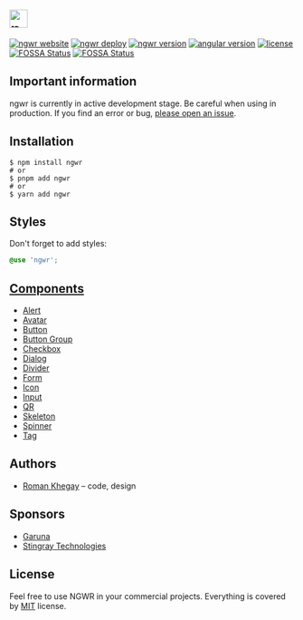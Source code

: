 # <img src="https://ngwr.dev/assets/images/logo.svg" alt="ngwr logo" height="32px">

[![ngwr website](https://img.shields.io/badge/ngwr.dev-3969e2)](https://ngwr.dev)
[![ngwr deploy](https://img.shields.io/github/actions/workflow/status/thekhegay/ngwr/deploy.yml)](https://github.com/thekhegay/ngwr/actions/workflows/deploy.yml)
[![ngwr version](https://img.shields.io/github/package-json/v/thekhegay/ngwr?filename=projects%2Flib%2Fpackage.json&color=%23f51c6a)](https://www.npmjs.com/package/ngwr)
[![angular version](https://img.shields.io/npm/dependency-version/ngwr/peer/@angular/core)](https://www.npmjs.com/package/ngwr)
[![license](https://img.shields.io/npm/l/ngwr)](https://github.com/thekhegay/ngwr/blob/main/LICENSE)
[![FOSSA Status](https://app.fossa.com/api/projects/git%2Bgithub.com%2Fthekhegay%2Fngwr.svg?type=shield&issueType=security)](https://app.fossa.com/projects/git%2Bgithub.com%2Fthekhegay%2Fngwr?ref=badge_shield&issueType=security)
[![FOSSA Status](https://app.fossa.com/api/projects/git%2Bgithub.com%2Fthekhegay%2Fngwr.svg?type=shield&issueType=license)](https://app.fossa.com/projects/git%2Bgithub.com%2Fthekhegay%2Fngwr?ref=badge_shield&issueType=license)

## Important information
ngwr is currently in active development stage. Be careful when using in production. If you find an error or bug, [please open an issue](https://github.com/thekhegay/ngwr/issues/new).

## Installation

```shell
$ npm install ngwr
# or
$ pnpm add ngwr
# or
$ yarn add ngwr
```

## Styles

Don't forget to add styles:
```scss
@use 'ngwr';
```

## [Components](https://ngwr.dev/docs/components)

- [Alert](https://ngwr.dev/docs/components/alert)
- [Avatar](https://ngwr.dev/docs/components/avatar)
- [Button](https://ngwr.dev/docs/components/button)
- [Button Group](https://ngwr.dev/docs/components/button-group)
- [Checkbox](https://ngwr.dev/docs/components/checkbox)
- [Dialog](https://ngwr.dev/docs/components/dialog)
- [Divider](https://ngwr.dev/docs/components/divider)
- [Form](https://ngwr.dev/docs/components/form)
- [Icon](https://ngwr.dev/docs/components/icon)
- [Input](https://ngwr.dev/docs/components/input)
- [QR](https://ngwr.dev/docs/components/qr)
- [Skeleton](https://ngwr.dev/docs/components/skeleton)
- [Spinner](https://ngwr.dev/docs/components/spinner)
- [Tag](https://ngwr.dev/docs/components/tag)

## Authors
- [Roman Khegay](https://github.com/thekhegay) – code, design

## Sponsors
- [Garuna](https://garuna.dev/)
- [Stingray Technologies](https://stingray-mobile.ru/)

## License
Feel free to use NGWR in your commercial projects. Everything is covered by [MIT](/LICENSE) license.
